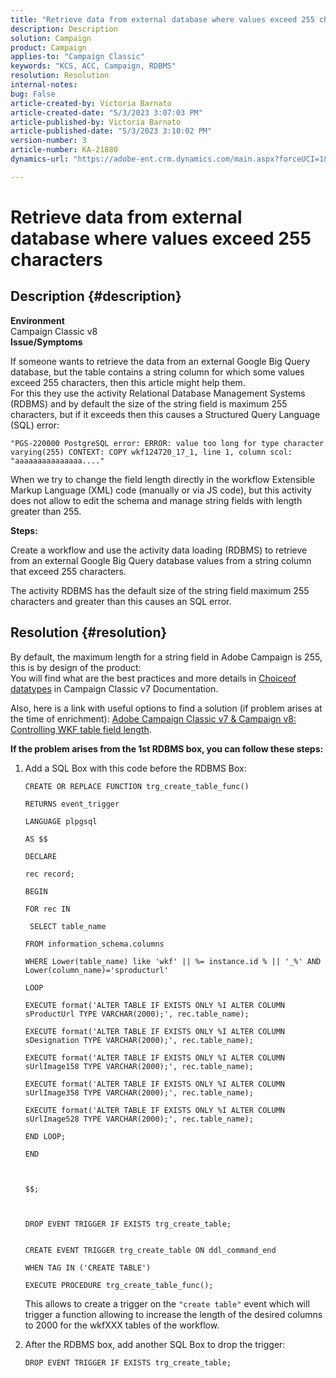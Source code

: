 ```yaml
---
title: "Retrieve data from external database where values exceed 255 characters"
description: Description
solution: Campaign
product: Campaign
applies-to: "Campaign Classic"
keywords: "KCS, ACC, Campaign, RDBMS"
resolution: Resolution
internal-notes: 
bug: False
article-created-by: Victoria Barnato
article-created-date: "5/3/2023 3:07:03 PM"
article-published-by: Victoria Barnato
article-published-date: "5/3/2023 3:10:02 PM"
version-number: 3
article-number: KA-21880
dynamics-url: "https://adobe-ent.crm.dynamics.com/main.aspx?forceUCI=1&pagetype=entityrecord&etn=knowledgearticle&id=cb8b8524-c4e9-ed11-a7c6-6045bd0061cb"

---
```

# Retrieve data from external database where values exceed 255 characters

## Description {#description}

<b>Environment</b><br>Campaign Classic v8<br>
<b>Issue/Symptoms</b>

If someone wants to retrieve the data from an external Google Big Query database, but the table contains a string column for which some values exceed 255 characters, then this article might help them. <br>
For this they use the activity Relational Database Management Systems (RDBMS) and by default the size of the string field is maximum 255 characters, but if it exceeds then this causes a Structured Query Language (SQL) error:

`"PGS-220000 PostgreSQL error: ERROR: value too long for type character varying(255) CONTEXT: COPY wkf124720_17_1, line 1, column scol: "aaaaaaaaaaaaaaa...."`



When we try to change the field length directly in the workflow Extensible Markup Language (XML) code (manually or via JS code), but this activity does not allow to edit the schema and manage string fields with length greater than 255.



<b>Steps:</b>

Create a workflow and use the activity data loading (RDBMS) to retrieve from an external Google Big Query database values from a string column that exceed 255 characters.

The activity RDBMS has the default size of the string field maximum 255 characters and greater than this causes an SQL error.


## Resolution {#resolution}

By default, the maximum length for a string field in Adobe Campaign is 255, this is by design of the product:<br>
You will find what are the best practices and more details in [Choice](https://experienceleague.adobe.com/docs/campaign-classic/using/configuring-campaign-classic/data-model/data-model-best-practices.html?lang=en#data-types)[of data](https://experienceleague.adobe.com/docs/campaign-classic/using/configuring-campaign-classic/data-model/data-model-best-practices.html?lang=en#data-types)[types](https://experienceleague.adobe.com/docs/campaign-classic/using/configuring-campaign-classic/data-model/data-model-best-practices.html?lang=en#data-types) in Campaign Classic v7 Documentation.

Also, here is a link with useful options to find a solution (if problem arises at the time of enrichment): [Adobe Campaign Classic v7 & Campaign v8: Controlling WKF table field length](https://experienceleaguecommunities.adobe.com/t5/adobe-campaign-classic-questions/controlling-wkf-table-field-length/td-p/355506).



<b>If the problem arises from the 1st RDBMS box, you can follow these steps:</b>



1. Add a SQL Box with this code before the RDBMS Box:

    ```
    CREATE OR REPLACE FUNCTION trg_create_table_func()
    
    RETURNS event_trigger
    
    LANGUAGE plpgsql
    
    AS $$
    
    DECLARE
    
    rec record;
    
    BEGIN
    
    FOR rec IN
    
     SELECT table_name
    
    FROM information_schema.columns
    
    WHERE Lower(table_name) like 'wkf' || %= instance.id % || '_%' AND Lower(column_name)='sproducturl'
    
    LOOP
    
    EXECUTE format('ALTER TABLE IF EXISTS ONLY %I ALTER COLUMN sProductUrl TYPE VARCHAR(2000);', rec.table_name);
    
    EXECUTE format('ALTER TABLE IF EXISTS ONLY %I ALTER COLUMN sDesignation TYPE VARCHAR(2000);', rec.table_name);
    
    EXECUTE format('ALTER TABLE IF EXISTS ONLY %I ALTER COLUMN sUrlImage158 TYPE VARCHAR(2000);', rec.table_name);
    
    EXECUTE format('ALTER TABLE IF EXISTS ONLY %I ALTER COLUMN sUrlImage358 TYPE VARCHAR(2000);', rec.table_name);
    
    EXECUTE format('ALTER TABLE IF EXISTS ONLY %I ALTER COLUMN sUrlImage528 TYPE VARCHAR(2000);', rec.table_name);
    
    END LOOP;
    
    END
    
     
    
    $$;
    
     
    
    DROP EVENT TRIGGER IF EXISTS trg_create_table;
    
    
    CREATE EVENT TRIGGER trg_create_table ON ddl_command_end
    
    WHEN TAG IN ('CREATE TABLE')
    
    EXECUTE PROCEDURE trg_create_table_func();
    ```



    


    This allows to create a trigger on the `"create table"` event which will trigger a function allowing to increase the length of the desired columns to 2000 for the wkfXXX tables of the workflow.
2. After the RDBMS box, add another SQL Box to drop the trigger:

    `DROP EVENT TRIGGER IF EXISTS trg_create_table;`

